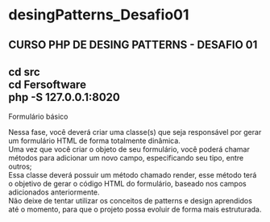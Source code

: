 # desingPatterns_Desafio01

CURSO PHP DE DESING PATTERNS - DESAFIO 01
---------------------------------------
cd src <br>
cd Fersoftware <br>
php -S 127.0.0.1:8020
----------------------------------------
Formulário básico<br>

Nessa fase, você deverá criar uma classe(s) que seja responsável por gerar um formulário HTML de forma totalmente dinâmica.
<br>
Uma vez que você criar o objeto de seu formulário, você poderá chamar métodos para adicionar um novo campo, especificando seu tipo, entre outros;
<br>
Essa classe deverá possuir um método chamado render, esse método terá o objetivo de gerar o código HTML do formulário, baseado nos campos adicionados anteriormente.
<br>
Não deixe de tentar utilizar os conceitos de patterns e design aprendidos até o momento, para que o projeto possa evoluir de forma mais estruturada.
